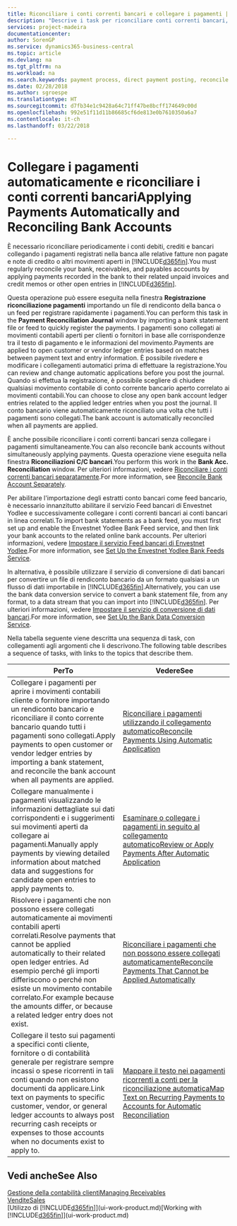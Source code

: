 ```yaml
---
title: Riconciliare i conti correnti bancari e collegare i pagamenti | Documenti Microsoft
description: "Descrive i task per riconciliare conti correnti bancari, conti di contabilità clienti, fornitori, registrazione incassi o spese e per applicare i pagamenti automaticamente."
services: project-madeira
documentationcenter: 
author: SorenGP
ms.service: dynamics365-business-central
ms.topic: article
ms.devlang: na
ms.tgt_pltfrm: na
ms.workload: na
ms.search.keywords: payment process, direct payment posting, reconcile payment, expenses, cash receipts
ms.date: 02/28/2018
ms.author: sgroespe
ms.translationtype: HT
ms.sourcegitcommit: d7fb34e1c9428a64c71ff47be8bcff174649c00d
ms.openlocfilehash: 992e51f11d11b86685cf6de813e0b7610350a6a7
ms.contentlocale: it-ch
ms.lasthandoff: 03/22/2018

---
```

# <a name="applying-payments-automatically-and-reconciling-bank-accounts"></a><span data-ttu-id="71edc-103">Collegare i pagamenti automaticamente e riconciliare i conti correnti bancari</span><span class="sxs-lookup"><span data-stu-id="71edc-103">Applying Payments Automatically and Reconciling Bank Accounts</span></span>
<span data-ttu-id="71edc-104">È necessario riconciliare periodicamente i conti debiti, crediti e bancari collegando i pagamenti registrati nella banca alle relative fatture non pagate e note di credito o altri movimenti aperti in [!INCLUDE[d365fin](includes/d365fin_long_md.md)].</span><span class="sxs-lookup"><span data-stu-id="71edc-104">You must regularly reconcile your bank, receivables, and payables accounts by applying payments recorded in the bank to their related unpaid invoices and credit memos or other open entries in [!INCLUDE[d365fin](includes/d365fin_long_md.md)].</span></span>  

<span data-ttu-id="71edc-105">Questa operazione può essere eseguita nella finestra **Registrazione riconciliazione pagamenti** importando un file di rendiconto della banca o un feed per registrare rapidamente i pagamenti.</span><span class="sxs-lookup"><span data-stu-id="71edc-105">You can perform this task in the **Payment Reconciliation Journal** window by importing a bank statement file or feed to quickly register the payments.</span></span> <span data-ttu-id="71edc-106">I pagamenti sono collegati ai movimenti contabili aperti per clienti o fornitori in base alle corrispondenze tra il testo di pagamento e le informazioni del movimento.</span><span class="sxs-lookup"><span data-stu-id="71edc-106">Payments are applied to open customer or vendor ledger entries based on matches between payment text and entry information.</span></span> <span data-ttu-id="71edc-107">È possibile rivedere e modificare i collegamenti automatici prima di effettuare la registrazione.</span><span class="sxs-lookup"><span data-stu-id="71edc-107">You can review and change automatic applications before you post the journal.</span></span> <span data-ttu-id="71edc-108">Quando si effettua la registrazione, è possibile scegliere di chiudere qualsiasi movimento contabile di conto corrente bancario aperto correlato ai movimenti contabili.</span><span class="sxs-lookup"><span data-stu-id="71edc-108">You can choose to close any open bank account ledger entries related to the applied ledger entries when you post the journal.</span></span> <span data-ttu-id="71edc-109">Il conto bancario viene automaticamente riconciliato una volta che tutti i pagamenti sono collegati.</span><span class="sxs-lookup"><span data-stu-id="71edc-109">The bank account is automatically reconciled when all payments are applied.</span></span>

<span data-ttu-id="71edc-110">È anche possibile riconciliare i conti correnti bancari senza collegare i pagamenti simultaneamente.</span><span class="sxs-lookup"><span data-stu-id="71edc-110">You can also reconcile bank accounts without simultaneously applying payments.</span></span> <span data-ttu-id="71edc-111">Questa operazione viene eseguita nella finestra **Riconciliazioni C/C bancari**.</span><span class="sxs-lookup"><span data-stu-id="71edc-111">You perform this work in the **Bank Acc. Reconciliation** window.</span></span> <span data-ttu-id="71edc-112">Per ulteriori informazioni, vedere [Riconciliare i conti correnti bancari separatamente](bank-how-reconcile-bank-accounts-separately.md).</span><span class="sxs-lookup"><span data-stu-id="71edc-112">For more information, see [Reconcile Bank Account Separately](bank-how-reconcile-bank-accounts-separately.md).</span></span>   

<span data-ttu-id="71edc-113">Per abilitare l'importazione degli estratti conto bancari come feed bancario, è necessario innanzitutto abilitare il servizio Feed bancari di Envestnet Yodlee e successivamente collegare i conti correnti bancari ai conti bancari in linea correlati.</span><span class="sxs-lookup"><span data-stu-id="71edc-113">To import bank statements as a bank feed, you must first set up and enable the Envestnet Yodlee Bank Feed service, and then link your bank accounts to the related online bank accounts.</span></span> <span data-ttu-id="71edc-114">Per ulteriori informazioni, vedere [Impostare il servizio Feed bancari di Envestnet Yodlee](bank-how-setup-bank-statement-service.md).</span><span class="sxs-lookup"><span data-stu-id="71edc-114">For more information, see [Set Up the Envestnet Yodlee Bank Feeds Service](bank-how-setup-bank-statement-service.md).</span></span>  

<span data-ttu-id="71edc-115">In alternativa, è possibile utilizzare il servizio di conversione di dati bancari per convertire un file di rendiconto bancario da un formato qualsiasi a un flusso di dati importabile in [!INCLUDE[d365fin](includes/d365fin_long_md.md)].</span><span class="sxs-lookup"><span data-stu-id="71edc-115">Alternatively, you can use the bank data conversion service to convert a bank statement file, from any format, to a data stream that you can import into [!INCLUDE[d365fin](includes/d365fin_long_md.md)].</span></span> <span data-ttu-id="71edc-116">Per ulteriori informazioni, vedere [Impostare il servizio di conversione di dati bancari](bank-how-setup-bank-data-conversion-service.md).</span><span class="sxs-lookup"><span data-stu-id="71edc-116">For more information, see [Set Up the Bank Data Conversion Service](bank-how-setup-bank-data-conversion-service.md).</span></span>  

<span data-ttu-id="71edc-117">Nella tabella seguente viene descritta una sequenza di task, con collegamenti agli argomenti che li descrivono.</span><span class="sxs-lookup"><span data-stu-id="71edc-117">The following table describes a sequence of tasks, with links to the topics that describe them.</span></span>  

| <span data-ttu-id="71edc-118">Per</span><span class="sxs-lookup"><span data-stu-id="71edc-118">To</span></span> | <span data-ttu-id="71edc-119">Vedere</span><span class="sxs-lookup"><span data-stu-id="71edc-119">See</span></span> |
| --- | --- |
| <span data-ttu-id="71edc-120">Collegare i pagamenti per aprire i movimenti contabili cliente o fornitore importando un rendiconto bancario e riconciliare il conto corrente bancario quando tutti i pagamenti sono collegati.</span><span class="sxs-lookup"><span data-stu-id="71edc-120">Apply payments to open customer or vendor ledger entries by importing a bank statement, and reconcile the bank account when all payments are applied.</span></span> |[<span data-ttu-id="71edc-121">Riconciliare i pagamenti utilizzando il collegamento automatico</span><span class="sxs-lookup"><span data-stu-id="71edc-121">Reconcile Payments Using Automatic Application</span></span>](receivables-how-reconcile-payments-auto-application.md) |
| <span data-ttu-id="71edc-122">Collegare manualmente i pagamenti visualizzando le informazioni dettagliate sui dati corrispondenti e i suggerimenti sui movimenti aperti da collegare ai pagamenti.</span><span class="sxs-lookup"><span data-stu-id="71edc-122">Manually apply payments by viewing detailed information about matched data and suggestions for candidate open entries to apply payments to.</span></span> |[<span data-ttu-id="71edc-123">Esaminare o collegare i pagamenti in seguito al collegamento automatico</span><span class="sxs-lookup"><span data-stu-id="71edc-123">Review or Apply Payments After Automatic Application</span></span>](receivables-how-review-apply-payments-auto-application.md) |
| <span data-ttu-id="71edc-124">Risolvere i pagamenti che non possono essere collegati automaticamente ai movimenti contabili aperti correlati.</span><span class="sxs-lookup"><span data-stu-id="71edc-124">Resolve payments that cannot be applied automatically to their related open ledger entries.</span></span> <span data-ttu-id="71edc-125">Ad esempio perché gli importi differiscono o perché non esiste un movimento contabile correlato.</span><span class="sxs-lookup"><span data-stu-id="71edc-125">For example because the amounts differ, or because a related ledger entry does not exist.</span></span> |[<span data-ttu-id="71edc-126">Riconciliare i pagamenti che non possono essere collegati automaticamente</span><span class="sxs-lookup"><span data-stu-id="71edc-126">Reconcile Payments That Cannot be Applied Automatically</span></span>](receivables-how-reconcile-payments-cannot-apply-auto.md) |
| <span data-ttu-id="71edc-127">Collegare il testo sui pagamenti a specifici conti cliente, fornitore o di contabilità generale per registrare sempre incassi o spese ricorrenti in tali conti quando non esistono documenti da applicare.</span><span class="sxs-lookup"><span data-stu-id="71edc-127">Link text on payments to specific customer, vendor, or general ledger accounts to always post recurring cash receipts or expenses to those accounts when no documents exist to apply to.</span></span> |[<span data-ttu-id="71edc-128">Mappare il testo nei pagamenti ricorrenti a conti per la riconciliazione automatica</span><span class="sxs-lookup"><span data-stu-id="71edc-128">Map Text on Recurring Payments to Accounts for Automatic Reconciliation</span></span>](receivables-how-map-text-recurring-payments-accounts-auto-reconcilliation.md) |

## <a name="see-also"></a><span data-ttu-id="71edc-129">Vedi anche</span><span class="sxs-lookup"><span data-stu-id="71edc-129">See Also</span></span>
[<span data-ttu-id="71edc-130">Gestione della contabilità clienti</span><span class="sxs-lookup"><span data-stu-id="71edc-130">Managing Receivables</span></span>](receivables-manage-receivables.md)  
[<span data-ttu-id="71edc-131">Vendite</span><span class="sxs-lookup"><span data-stu-id="71edc-131">Sales</span></span>](sales-manage-sales.md)  
<span data-ttu-id="71edc-132">[Utilizzo di [!INCLUDE[d365fin](includes/d365fin_md.md)]](ui-work-product.md)</span><span class="sxs-lookup"><span data-stu-id="71edc-132">[Working with [!INCLUDE[d365fin](includes/d365fin_md.md)]](ui-work-product.md)</span></span>

